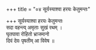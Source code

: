 +++
title = "०४ सूर्यस्याश्वा हरयः केतुमन्तः"

+++
सूर्यस्याश्वा हरयः केतुमन्तः  
सदा वहन्त्य् अमृताः सुखं रथम् ।  
घृतपावा रोहितो भ्राजमानो  
दिवं देवः पृषतीम् आ विवेष ॥
